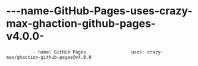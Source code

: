 # ---name-GitHub-Pages-uses-crazy-max-ghaction-github-pages-v4.0.0-
              - name: GitHub Pages                 uses: crazy-max/ghaction-github-pages@v4.0.0             
